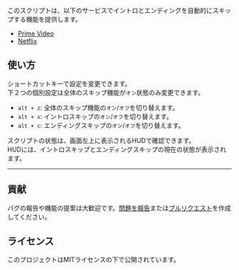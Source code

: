 このスクリプトは、以下のサービスでイントロとエンディングを自動的にスキップする機能を提供します。

- [Prime Video](https://amazon.co.jp/gp/video/storefront)
- [Netflix](https://netflix.com)

## 使い方

ショートカットキーで設定を変更できます。  
下２つの個別設定は全体のスキップ機能が`オン`状態のみ変更できます。

- `alt + z`: 全体のスキップ機能の`オン`/`オフ`を切り替えます。
- `alt + x`: イントロスキップの`オン`/`オフ`を切り替えます。
- `alt + c`: エンディングスキップの`オン`/`オフ`を切り替えます。

スクリプトの状態は、画面左上に表示されるHUDで確認できます。  
HUDには、イントロスキップとエンディングスキップの現在の状態が表示されます。

---

## 貢献

バグの報告や機能の提案は大歓迎です。[問題を報告](https://github.com/yossy17/stream-skipper/issues)または[プルリクエスト](https://github.com/yossy17/stream-skipper/pulls)を作成してください。

## ライセンス

このプロジェクトはMITライセンスの下で公開されています。
